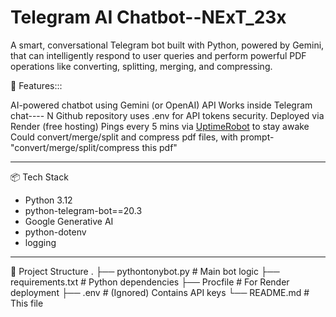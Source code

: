 # Telegram AI Chatbot--NExT_23x

A smart, conversational Telegram bot built with Python, powered by Gemini, that can intelligently respond to user queries and perform powerful PDF operations like converting, splitting, merging, and compressing.

 🚀 Features:::

 AI-powered chatbot using Gemini (or OpenAI) API
 Works inside Telegram chat---- N
 Github repository uses .env for API tokens security. 
 Deployed via Render (free hosting)
 Pings every 5 mins via [UptimeRobot](https://uptimerobot.com) to stay awake
 Could convert/merge/split and compress pdf files, with prompt-"convert/merge/split/compress this pdf"
 
---

📦 Tech Stack

- Python 3.12
- python-telegram-bot==20.3
- Google Generative AI
- python-dotenv
- logging

---

 📁 Project Structure
.
├── pythontonybot.py       # Main bot logic
├── requirements.txt       # Python dependencies
├── Procfile               # For Render deployment
├── .env                   # (Ignored) Contains API keys
└── README.md              # This file
